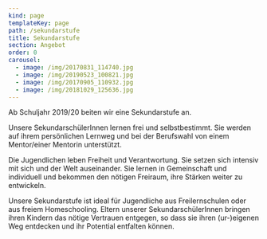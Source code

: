 ```yaml
---
kind: page
templateKey: page
path: /sekundarstufe
title: Sekundarstufe
section: Angebot
order: 0
carousel:
  - image: /img/20170831_114740.jpg
  - image: /img/20190523_100821.jpg
  - image: /img/20170905_110932.jpg
  - image: /img/20181029_125636.jpg
---
```

Ab Schuljahr 2019/20 beiten wir eine Sekundarstufe an.



Unsere SekundarschülerInnen lernen frei und selbstbestimmt. Sie werden auf ihrem persönlichen Lernweg und bei der Berufswahl von einem Mentor/einer Mentorin unterstützt.



Die Jugendlichen leben Freiheit und Verantwortung. Sie setzen sich intensiv mit sich und der Welt auseinander. Sie lernen in Gemeinschaft und individuell und bekommen den nötigen Freiraum, ihre Stärken weiter zu entwickeln.



Unsere Sekundarstufe ist ideal für Jugendliche aus Freilernschulen oder aus freiem Homeschooling. Eltern unserer SekundarschülerInnen bringen ihren Kindern das nötige Vertrauen entgegen, so dass sie ihren (ur-)eigenen Weg entdecken und ihr Potential entfalten können.
